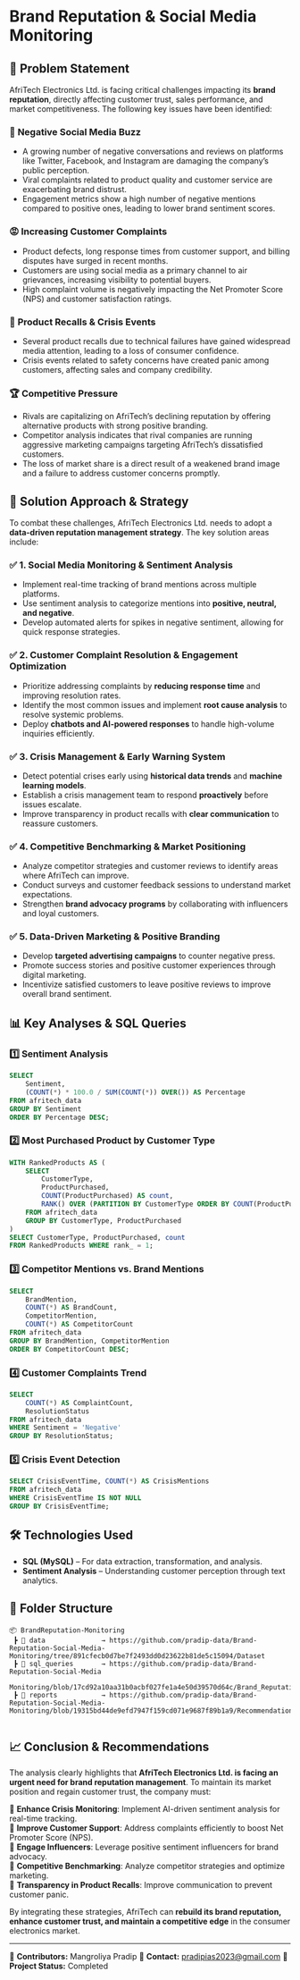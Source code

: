 # Brand Reputation & Social Media Monitoring

## 📌 Problem Statement

AfriTech Electronics Ltd. is facing critical challenges impacting its **brand reputation**, directly affecting customer trust, sales performance, and market competitiveness. The following key issues have been identified:

### 🔴 **Negative Social Media Buzz**
- A growing number of negative conversations and reviews on platforms like Twitter, Facebook, and Instagram are damaging the company’s public perception.
- Viral complaints related to product quality and customer service are exacerbating brand distrust.
- Engagement metrics show a high number of negative mentions compared to positive ones, leading to lower brand sentiment scores.

### 😡 **Increasing Customer Complaints**
- Product defects, long response times from customer support, and billing disputes have surged in recent months.
- Customers are using social media as a primary channel to air grievances, increasing visibility to potential buyers.
- High complaint volume is negatively impacting the Net Promoter Score (NPS) and customer satisfaction ratings.

### 🚨 **Product Recalls & Crisis Events**
- Several product recalls due to technical failures have gained widespread media attention, leading to a loss of consumer confidence.
- Crisis events related to safety concerns have created panic among customers, affecting sales and company credibility.

### 🏆 **Competitive Pressure**
- Rivals are capitalizing on AfriTech’s declining reputation by offering alternative products with strong positive branding.
- Competitor analysis indicates that rival companies are running aggressive marketing campaigns targeting AfriTech’s dissatisfied customers.
- The loss of market share is a direct result of a weakened brand image and a failure to address customer concerns promptly.

## 🎯 Solution Approach & Strategy

To combat these challenges, AfriTech Electronics Ltd. needs to adopt a **data-driven reputation management strategy**. The key solution areas include:

### ✅ **1. Social Media Monitoring & Sentiment Analysis**
- Implement real-time tracking of brand mentions across multiple platforms.
- Use sentiment analysis to categorize mentions into **positive, neutral, and negative**.
- Develop automated alerts for spikes in negative sentiment, allowing for quick response strategies.

### ✅ **2. Customer Complaint Resolution & Engagement Optimization**
- Prioritize addressing complaints by **reducing response time** and improving resolution rates.
- Identify the most common issues and implement **root cause analysis** to resolve systemic problems.
- Deploy **chatbots and AI-powered responses** to handle high-volume inquiries efficiently.

### ✅ **3. Crisis Management & Early Warning System**
- Detect potential crises early using **historical data trends** and **machine learning models**.
- Establish a crisis management team to respond **proactively** before issues escalate.
- Improve transparency in product recalls with **clear communication** to reassure customers.

### ✅ **4. Competitive Benchmarking & Market Positioning**
- Analyze competitor strategies and customer reviews to identify areas where AfriTech can improve.
- Conduct surveys and customer feedback sessions to understand market expectations.
- Strengthen **brand advocacy programs** by collaborating with influencers and loyal customers.

### ✅ **5. Data-Driven Marketing & Positive Branding**
- Develop **targeted advertising campaigns** to counter negative press.
- Promote success stories and positive customer experiences through digital marketing.
- Incentivize satisfied customers to leave positive reviews to improve overall brand sentiment.

## 📊 Key Analyses & SQL Queries
### 1️⃣ Sentiment Analysis
```sql
SELECT 
    Sentiment, 
    (COUNT(*) * 100.0 / SUM(COUNT(*)) OVER()) AS Percentage
FROM afritech_data 
GROUP BY Sentiment
ORDER BY Percentage DESC;
```
### 2️⃣ Most Purchased Product by Customer Type
```sql
WITH RankedProducts AS (
    SELECT 
        CustomerType,  
        ProductPurchased, 
        COUNT(ProductPurchased) AS count,
        RANK() OVER (PARTITION BY CustomerType ORDER BY COUNT(ProductPurchased) DESC) AS rank_
    FROM afritech_data
    GROUP BY CustomerType, ProductPurchased
)
SELECT CustomerType, ProductPurchased, count
FROM RankedProducts WHERE rank_ = 1;
```
### 3️⃣ Competitor Mentions vs. Brand Mentions
```sql
SELECT 
    BrandMention, 
    COUNT(*) AS BrandCount,
    CompetitorMention, 
    COUNT(*) AS CompetitorCount
FROM afritech_data 
GROUP BY BrandMention, CompetitorMention
ORDER BY CompetitorCount DESC;
```
### 4️⃣ Customer Complaints Trend
```sql
SELECT 
    COUNT(*) AS ComplaintCount,
    ResolutionStatus
FROM afritech_data 
WHERE Sentiment = 'Negative' 
GROUP BY ResolutionStatus;
```
### 5️⃣ Crisis Event Detection
```sql
SELECT CrisisEventTime, COUNT(*) AS CrisisMentions
FROM afritech_data 
WHERE CrisisEventTime IS NOT NULL
GROUP BY CrisisEventTime;
```

## 🛠 Technologies Used
- **SQL (MySQL)** – For data extraction, transformation, and analysis.
- **Sentiment Analysis** – Understanding customer perception through text analytics.

## 📂 Folder Structure
```
📦 BrandReputation-Monitoring
 ┣ 📂 data              → https://github.com/pradip-data/Brand-Reputation-Social-Media-Monitoring/tree/891cfecb0d7be7f2493dd0d23622b81de5c15094/Dataset
 ┣ 📂 sql_queries       → https://github.com/pradip-data/Brand-Reputation-Social-Media 
                           Monitoring/blob/17cd92a10aa31b0acbf027fe1a4e50d39570d64c/Brand_Reputation_Project.sql
 ┣ 📂 reports           → https://github.com/pradip-data/Brand-Reputation-Social-Media-Monitoring/blob/19315bd44de9efd7947f159cd071e9687f89b1a9/Recommendation%20%26%20Suggetion.pdf
 
```

## 📈 Conclusion & Recommendations

The analysis clearly highlights that **AfriTech Electronics Ltd. is facing an urgent need for brand reputation management**. To maintain its market position and regain customer trust, the company must:

📌 **Enhance Crisis Monitoring**: Implement AI-driven sentiment analysis for real-time tracking.  
📌 **Improve Customer Support**: Address complaints efficiently to boost Net Promoter Score (NPS).  
📌 **Engage Influencers**: Leverage positive sentiment influencers for brand advocacy.  
📌 **Competitive Benchmarking**: Analyze competitor strategies and optimize marketing.  
📌 **Transparency in Product Recalls**: Improve communication to prevent customer panic.  

By integrating these strategies, AfriTech can **rebuild its brand reputation, enhance customer trust, and maintain a competitive edge** in the consumer electronics market.

---
🔗 **Contributors:** Mangroliya Pradip 
📧 **Contact:** pradipias2023@gmail.com 
🚀 **Project Status:** Completed  
